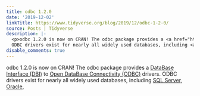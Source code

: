 ```yaml
---
title: odbc 1.2.0
date: '2019-12-02'
linkTitle: https://www.tidyverse.org/blog/2019/12/odbc-1-2-0/
source: Posts | Tidyverse
description: |-
  <p>odbc 1.2.0 is now on CRAN! The odbc package provides a <a href="https://dbi.r-dbi.org/" target="_blank" rel="noopener">DataBase Interface (DBI)</a> to <a href="https://en.wikipedia.org/wiki/Open_Database_Connectivity" target="_blank" rel="noopener">Open DataBase Connectivity (ODBC)</a> drivers.
  ODBC drivers exist for nearly all widely used databases, including <a href="https://www.microsoft.com/en-us/sql-server/" target="_blank" rel="noopener">SQL Server</a>, <a href="https://www.oracle.com/database" target="_blank" rel="noopener">Oracle</a>, <a href="https://www.mysql.com/" target="_blank"  ...
disable_comments: true
---
```

<p>odbc 1.2.0 is now on CRAN! The odbc package provides a <a href="https://dbi.r-dbi.org/" target="_blank" rel="noopener">DataBase Interface (DBI)</a> to <a href="https://en.wikipedia.org/wiki/Open_Database_Connectivity" target="_blank" rel="noopener">Open DataBase Connectivity (ODBC)</a> drivers.
ODBC drivers exist for nearly all widely used databases, including <a href="https://www.microsoft.com/en-us/sql-server/" target="_blank" rel="noopener">SQL Server</a>, <a href="https://www.oracle.com/database" target="_blank" rel="noopener">Oracle</a>, <a href="https://www.mysql.com/" target="_blank"  ...